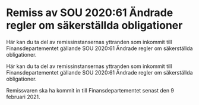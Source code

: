 # Remiss av SOU 2020:61 Ändrade regler om säkerställda obligationer

Här kan du ta del av remissinstansernas yttranden som inkommit till Finansdepartementet gällande SOU 2020:61 Ändrade regler om säkerställda obligationer.

Här kan du ta del av remissinstansernas yttranden som inkommit till Finansdepartementet gällande SOU 2020:61 Ändrade regler om säkerställda obligationer.

Remissvaren ska ha kommit in till Finansdepartementet senast
den 9 februari 2021.
